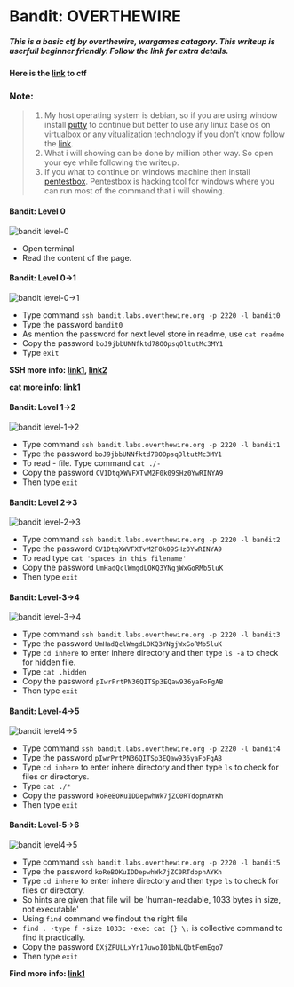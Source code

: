# Bandit: OVERTHEWIRE

##### This is a basic ctf by overthewire, wargames catagory. This writeup is userfull beginner friendly. Follow the link for extra details.

**Here is the [link](https://overthewire.org/wargames/bandit/) to ctf**

### Note:
>1. My host operating system is debian, so if you are using window install [putty](https://putty.org/) to continue but better to use any linux base os on virtualbox or any vitualization technology if you don't know follow the [link](https://youtu.be/qH8Igk2wF9o).
>2. What i will showing can be done by million other way. So open your eye while following the writeup.
>3. If you what to continue on windows machine then install [pentestbox](https://pentestbox.org/). Pentestbox is hacking tool for windows where you can run most of the command that i will showing.


#### Bandit: Level 0

![bandit level-0](https://i.imgur.com/zJMHSFJ.png)

- Open terminal 
- Read the content of the page.


#### Bandit: Level 0->1

![bandit level-0->1](https://i.imgur.com/LpCDx2S.png)

- Type command `ssh bandit.labs.overthewire.org -p 2220 -l bandit0`
- Type the password `bandit0`
- As mention the password for next level store in readme, use `cat readme`
- Copy the password `boJ9jbbUNNfktd78OOpsqOltutMc3MY1`
- Type `exit`

**SSH more info: [link1](https://youtu.be/qWKK_PNHnnA), [link2](https://youtu.be/hQWRp-FdTpc)**

**cat more info: [link1](https://linuxize.com/post/linux-cat-command/)**


#### Bandit: Level 1->2

![bandit level-1->2](https://i.imgur.com/WXRVSFp.png)

- Type command `ssh bandit.labs.overthewire.org -p 2220 -l bandit1`
- Type the password `boJ9jbbUNNfktd78OOpsqOltutMc3MY1`
- To read - file. Type command `cat ./-`
- Copy the password `CV1DtqXWVFXTvM2F0k09SHz0YwRINYA9`
- Then type `exit`


#### Bandit: Level 2->3

![bandit level-2->3](https://i.imgur.com/f3wlJ5p.png)

- Type command `ssh bandit.labs.overthewire.org -p 2220 -l bandit2`
- Type the password `CV1DtqXWVFXTvM2F0k09SHz0YwRINYA9`
- To read type `cat 'spaces in this filename'`
- Copy the password `UmHadQclWmgdLOKQ3YNgjWxGoRMb5luK`
- Then type `exit`


#### Bandit: Level-3->4

![bandit level-3->4](https://i.imgur.com/g0G20io.png)

- Type command `ssh bandit.labs.overthewire.org -p 2220 -l bandit3`
- Type the password `UmHadQclWmgdLOKQ3YNgjWxGoRMb5luK`
- Type `cd inhere` to enter inhere directory and then type `ls -a` to check for hidden file.
- Type `cat .hidden`
- Copy the password `pIwrPrtPN36QITSp3EQaw936yaFoFgAB`
- Then type `exit`


#### Bandit: Level-4->5

![bandit level4->5](https://i.imgur.com/OkrllKP.png)

- Type command `ssh bandit.labs.overthewire.org -p 2220 -l bandit4`
- Type the password `pIwrPrtPN36QITSp3EQaw936yaFoFgAB`
- Type `cd inhere` to enter inhere directory and then type `ls` to check for files or directorys.
- Type `cat ./*`
- Copy the password `koReBOKuIDDepwhWk7jZC0RTdopnAYKh`
- Then type `exit`


#### Bandit: Level-5->6

![bandit level4->5](https://i.imgur.com/02VHSoW.png)

- Type command `ssh bandit.labs.overthewire.org -p 2220 -l bandit5`
- Type the password `koReBOKuIDDepwhWk7jZC0RTdopnAYKh`
- Type `cd inhere` to enter inhere directory and then type `ls` to check for files or directory.
- So hints are given that file will be 'human-readable,
1033 bytes in size,
not executable'
- Using `find` command we findout the right file
- `find . -type f -size 1033c -exec cat {} \;` is collective command to find it practically.
- Copy the password `DXjZPULLxYr17uwoI01bNLQbtFemEgo7`
- Then type `exit`

**Find more info: [link1](http://man7.org/linux/man-pages/man1/find.1.html)**